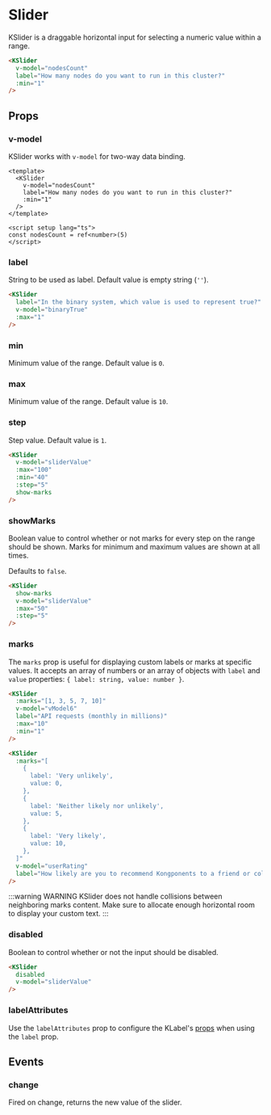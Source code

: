 # Slider

KSlider is a draggable horizontal input for selecting a numeric value within a range.

<KSlider
  v-model="vModel1"
  label="How many nodes do you want to run in this cluster?"
  :min="1"
/>

```html
<KSlider
  v-model="nodesCount"
  label="How many nodes do you want to run in this cluster?"
  :min="1"
/>
```

## Props

### v-model

KSlider works with `v-model` for two-way data binding.

<KSlider
  v-model="vModel2"
  label="How many nodes do you want to run in this cluster?"
  :min="1"
/>

```vue
<template>
  <KSlider
    v-model="nodesCount"
    label="How many nodes do you want to run in this cluster?"
    :min="1"
  />
</template>

<script setup lang="ts">
const nodesCount = ref<number>(5)
</script>
```

### label

String to be used as label. Default value is empty string (`''`).

<KSlider
  v-model="vModel3"
  label="In the binary system, which value is used to represent true?"
  :max="1"
/>

```html
<KSlider
  label="In the binary system, which value is used to represent true?"
  v-model="binaryTrue"
  :max="1"
/>
```

### min

Minimum value of the range. Default value is `0`.

### max

Minimum value of the range. Default value is `10`.

### step

Step value. Default value is `1`.

<KSlider
  v-model="vModel4"
  :max="100"
  :min="40"
  show-marks
  :step="5"
/>

```html
<KSlider
  v-model="sliderValue"
  :max="100"
  :min="40"
  :step="5"
  show-marks
/>
```

### showMarks

Boolean value to control whether or not marks for every step on the range should be shown. Marks for minimum and maximum values are shown at all times.

Defaults to `false`.

<KSlider
  v-model="vModel5"
  :max="50"
  show-marks
  :step="5"
/>

```html
<KSlider
  show-marks
  v-model="sliderValue"
  :max="50"
  :step="5"
/>
```

### marks

The `marks` prop is useful for displaying custom labels or marks at specific values. It accepts an array of numbers or an array of objects with `label` and `value` properties: `{ label: string, value: number }`.

<KSlider
  :marks="[1, 3, 5, 7, 10]"
  v-model="vModel6"
  label="API requests (monthly in millions)"
  :max="10"
  :min="1"
/>

```html
<KSlider
  :marks="[1, 3, 5, 7, 10]"
  v-model="vModel6"
  label="API requests (monthly in millions)"
  :max="10"
  :min="1"
/>
```

<KSlider
  v-model="vModel7"
  label="How likely are you to recommend Kongponents to a friend or colleague?"
  :marks="ratingMarks"
/>

```html
<KSlider
  :marks="[
    {
      label: 'Very unlikely',
      value: 0,
    },
    {
      label: 'Neither likely nor unlikely',
      value: 5,
    },
    {
      label: 'Very likely',
      value: 10,
    },
  ]"
  v-model="userRating"
  label="How likely are you to recommend Kongponents to a friend or colleague?"
/>
```

:::warning WARNING
KSlider does not handle collisions between neighboring marks content. Make sure to allocate enough horizontal room to display your custom text.
:::

### disabled

Boolean to control whether or not the input should be disabled.

<KSlider
  disabled
  v-model="vModel8"
/>

```html
<KSlider
  disabled
  v-model="sliderValue"
/>
```

### labelAttributes

Use the `labelAttributes` prop to configure the KLabel's [props](/components/label) when using the `label` prop.

## Events

### change

Fired on change, returns the new value of the slider.

<script setup lang="ts">
import { ref } from 'vue'

const vModel1 = ref<number>(2)
const vModel2 = ref<number>(5)
const vModel3 = ref<number>(1)
const vModel4 = ref<number>(65)
const vModel5 = ref<number>(30)
const vModel6 = ref<number>(6)
const vModel7 = ref<number>(7)
const vModel8 = ref<number>(2)

const ratingMarks = [
  {
    label: 'Very unlikely',
    value: 0,
  },
  {
    label: 'Neither likely nor unlikely',
    value: 5,
  },
  {
    label: 'Very likely',
    value: 10,
  },
]
</script>
